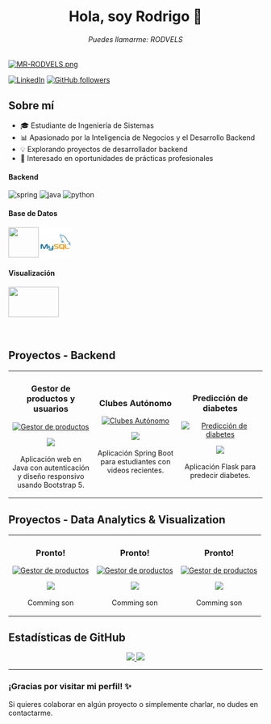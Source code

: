 <div align="center">
<h1 align="center">Hola, soy Rodrigo 👋</h1>
    <h6>Puedes llamarme: RODVELS</h6>
</div>

<!--Colocar aqui el banner-->
[![MR-RODVELS.png](https://i.postimg.cc/XvSyfPFc/MR-RODVELS.png)](https://postimg.cc/0znQxcVb)

[![LinkedIn](https://img.shields.io/badge/-LinkedIn-blue?style=flat&logo=Linkedin&logoColor=white)](https://www.linkedin.com/in/rodvels/)
[![GitHub followers](https://img.shields.io/github/followers/rodrigovelasquez2?style=social)](https://github.com/rodrigovelasquez2)

## Sobre mí
- 🎓 Estudiante de Ingeniería de Sistemas 
- 📊 Apasionado por la Inteligencia de Negocios y el Desarrollo Backend
- 💡 Explorando proyectos de desarrollador backend
- 🚀 Interesado en oportunidades de prácticas profesionales

<h4 align="left">Backend</h4>
<p align="left">
    <img src="https://cdn.jsdelivr.net/gh/devicons/devicon@latest/icons/spring/spring-original-wordmark.svg" alt="spring" width="60" height="60" />
    <img src="https://cdn.jsdelivr.net/gh/devicons/devicon@latest/icons/java/java-original-wordmark.svg" alt="java" width="60" height="60" />
    <img src="https://cdn.jsdelivr.net/gh/devicons/devicon@latest/icons/python/python-original-wordmark.svg" alt="python" width="60" height="60" />
</p>
<h4 align="left">Base de Datos</h4>
<p align="left">
    <img src="https://cdn.jsdelivr.net/gh/devicons/devicon@latest/icons/microsoftsqlserver/microsoftsqlserver-original.svg" width="60" height="60"/>
    <img src="https://raw.githubusercontent.com/devicons/devicon/master/icons/mysql/mysql-original-wordmark.svg" alt="mysql" width="60" height="60" />
</p>
<h4 align="left">Visualización</h4>
<p align="left">
    <img src="https://i.pinimg.com/originals/ff/ca/de/ffcade7ea39de9b876eb76bbbd4fedb5.png" width="100" height="60"/>
</p>
<br>



## Proyectos - Backend
<table>
    <tr>
        <td width="33%">
            <h3 align="center">Gestor de productos y usuarios</h3>
            <div align="center">
                <a href="https://github.com/rodrigovelasquez2/Gestor-de-productos" target="_blank">
                    <img src="https://i.postimg.cc/zv1V6TM9/catalogo-PNG.png" width="400" alt="Gestor de productos">
                </a>
                <p>
                    <a href="https://github.com/rodrigovelasquez2/Gestor-de-productos" target="_blank">
                        <img
                            src="https://img.shields.io/badge/CÓDIGO-00b4d8?style=for-the-badge&logo=github&logoColor=white">
                    </a>
                </p>
                <p>Aplicación web en Java con autenticación y diseño responsivo usando Bootstrap 5.</p>
            </div>
        </td>
        <td width="33%">
            <h3 align="center">Clubes Autónomo</h3>
            <div align="center">
                <a href="https://github.com/rodrigovelasquez2/Clubes-Autonomo" target="_blank">
                    <img src="https://i.postimg.cc/QC4VtvVr/chatwebs.png" width="400" alt="Clubes Autónomo">
                </a>
                <p>
                    <a href="https://github.com/rodrigovelasquez2/Clubes-Autonomo" target="_blank">
                        <img
                            src="https://img.shields.io/badge/CÓDIGO-00b4d8?style=for-the-badge&logo=github&logoColor=white">
                    </a>
                </p>
                <p>Aplicación Spring Boot para estudiantes con videos recientes.</p>
            </div>
        </td>
        <td width="33%">
            <h3 align="center">Predicción de diabetes</h3>
            <div align="center">
                <a href="https://yummi-diabetes-prediction.onrender.com/form" target="_blank">
                    <img src="https://i.postimg.cc/52G7vtDX/Diabetes.png" width="400" alt="Predicción de diabetes">
                </a>
                <p>
                    <a href="https://yummi-diabetes-prediction.onrender.com/form" target="_blank">
                        <img
                            src="https://img.shields.io/badge/VER PROYECTO-00b4d8?style=for-the-badge&logo=github&logoColor=white">
                    </a>
                </p>
                <p>Aplicación Flask para predecir diabetes.</p>
            </div>
        </td>
    </tr>
</table>

## Proyectos - Data Analytics & Visualization
<table>
    <tr>
        <td width="33%">
            <h3 align="center">Pronto!</h3>
            <div align="center">
                <a href="https://github.com/rodrigovelasquez2/rodrigovelas2/edit/main/README.md" target="_blank">
                    <img src="https://media.istockphoto.com/id/1417048081/vector/red-coming-soon-stamp.jpg?s=612x612&w=0&k=20&c=h_2iKUDBLVK0w4NRrIAFCeTCyPazBMYD6OnI7VKDDjA=" width="400" alt="Gestor de productos">
                </a>
                <p>
                    <a href="#" target="_blank">
                        <img
                            src="https://img.shields.io/badge/CÓDIGO-00b4d8?style=for-the-badge&logo=github&logoColor=white">
                    </a>
                </p>
                <p>Comming son</p>
            </div>
        </td>
        <td width="33%">
            <h3 align="center">Pronto!</h3>
            <div align="center">
                <a href="https://github.com/rodrigovelasquez2/rodrigovelas2/edit/main/README.md" target="_blank">
                    <img src="https://media.istockphoto.com/id/1417048081/vector/red-coming-soon-stamp.jpg?s=612x612&w=0&k=20&c=h_2iKUDBLVK0w4NRrIAFCeTCyPazBMYD6OnI7VKDDjA=" width="400" alt="Gestor de productos">
                </a>
                <p>
                    <a href="#" target="_blank">
                        <img
                            src="https://img.shields.io/badge/CÓDIGO-00b4d8?style=for-the-badge&logo=github&logoColor=white">
                    </a>
                </p>
                <p>Comming son</p>
            </div>
        </td>
        <td width="33%">
            <h3 align="center">Pronto!</h3>
            <div align="center">
                <a href="https://github.com/rodrigovelasquez2/rodrigovelas2/edit/main/README.md" target="_blank">
                    <img src="https://media.istockphoto.com/id/1417048081/vector/red-coming-soon-stamp.jpg?s=612x612&w=0&k=20&c=h_2iKUDBLVK0w4NRrIAFCeTCyPazBMYD6OnI7VKDDjA=" width="400" alt="Gestor de productos">
                </a>
                <p>
                    <a href="#" target="_blank">
                        <img
                            src="https://img.shields.io/badge/CÓDIGO-00b4d8?style=for-the-badge&logo=github&logoColor=white">
                    </a>
                </p>
                <p>Comming son</p>
            </div>
        </td>
    </tr>
</table>

<!-- Guía para agregar más proyectos -->
<!-- Para añadir más filas, copia el siguiente código y reemplaza los contenidos: -->
<!--
<tr>
<td width="33%">
<h3 align="center">Nombre del proyecto</h3>
<div align="center">
<a href="LINK_DEL_PROYECTO" target="_blank">
<img src="URL_DE_LA_IMAGEN" width="400" alt="Descripción breve">
</a>
<p>
<a href="LINK_DEL_PROYECTO" target="_blank">
<img src="https://img.shields.io/badge/CÓDIGO-00b4d8?style=for-the-badge&logo=github&logoColor=white">
</a>
</p>
<p>Breve descripción del proyecto.</p>
</div>
</td>
</tr>
-->

## Estadísticas de GitHub

<p align="center">
<a href="https://github.com/rodrigovelasquez2">
  <img height="180em" src="https://github-readme-stats.vercel.app/api?username=rodrigovelasquez2&show_icons=true&theme=radical&include_all_commits=true&count_private=true"/>
  <img height="180em" src="https://github-readme-stats.vercel.app/api/top-langs/?username=rodrigovelasquez2&layout=compact&langs_count=8&theme=radical"/>
</a>
</p>

---

### ¡Gracias por visitar mi perfil! ✨
Si quieres colaborar en algún proyecto o simplemente charlar, no dudes en contactarme.
